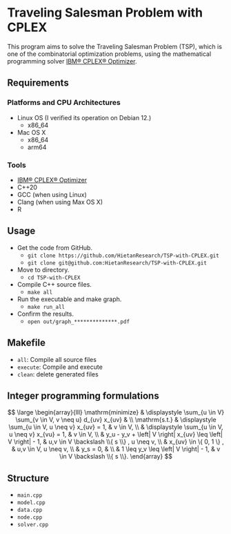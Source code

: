 # Traveling Salesman Problem with CPLEX

This program aims to solve the Traveling Salesman Problem (TSP), which is one of the combinatorial optimization problems, using the mathematical programming solver [IBM® CPLEX® Optimizer](https://www.ibm.com/products/ilog-cplex-optimization-studio/cplex-optimizer).

## Requirements

### Platforms and CPU Architectures
* Linux OS (I verified its operation on Debian 12.)
	* x86_64
* Mac OS X
	* x86_64
	* arm64

### Tools

* [IBM® CPLEX® Optimizer](https://www.ibm.com/products/ilog-cplex-optimization-studio/cplex-optimizer)
* C++20
* GCC (when using Linux)
* Clang (when using Max OS X)
* R

## Usage

* Get the code from GitHub.
	* `git clone https://github.com/HietanResearch/TSP-with-CPLEX.git`
	* `git clone git@github.com:HietanResearch/TSP-with-CPLEX.git`
* Move to directory.
	* `cd TSP-with-CPLEX`
* Compile C++ source files.
	* `make all`
* Run the executable and make graph.
	* `make run_all`
* Confirm the results.
	* `open out/graph_**************.pdf`

## Makefile

* `all`: Compile all source files
* `execute`: Compile and execute
* `clean`: delete generated files

## Integer programming formulations

$$
	\large
	\begin{array}{lll}
		\mathrm{minimize}	& \displaystyle \sum_{u \in V} \sum_{v \in V, v \neq u} d_{uv} x_{uv}	& 																						\\
		\mathrm{s.t.}    	& \displaystyle \sum_{u \in V, u \neq v} x_{uv} = 1,									& v \in V,																		\\
											& \displaystyle \sum_{u \in V, u \neq v} x_{vu} = 1,									& v \in V,																		\\
											& y_u - y_v + \left| V \right| x_{uv} \leq \left| V \right| - 1,			& u,v \in V \backslash \\{ s \\} , u \neq v,	\\
											& x_{uv} \in \{ 0, 1 \} ,																							& u,v \in V, u \neq v,												\\
											& y_s = 0, 																														& 																						\\
											& 1 \leq y_v \leq \left| V \right| - 1,																						& v \in V \backslash \\{ s \\}.							
	\end{array}
$$

## Structure

* `main.cpp`
* `model.cpp`
* `data.cpp`
* `node.cpp`
* `solver.cpp`
